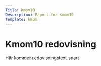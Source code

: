 ```yaml
---
Title: Kmom10
Description: Report for Kmom10
Template: kmom
---
```


Kmom10 redovisning
==========================

Här kommer redovisningstext snart
